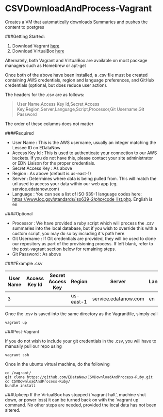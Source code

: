 # CSVDownloadAndProcess-Vagrant
Creates a VM that automatically downloads Summaries and pushes the content to postgres

###Getting Started:

1. Download Vagrant [here](https://www.vagrantup.com/downloads.html)
2. Download VirtualBox [here](https://www.virtualbox.org/wiki/Downloads)

Alternately, both Vagrant and VirtualBox are available on most package managers such as Homebrew or apt-get

Once both of the above have been installed, a .csv file must be created containing AWS credentials, region and language preferences, and GitHub credentials (optional, but does reduce user action).

The headers for the .csv are as follows:

> User Name,Access Key Id,Secret Access Key,Region,Server,Language,Script,Processor,Git Username,Git Password

The order of these columns does not matter

####Required
- User Name : This is the AWS username, usually an integer matching the Lessee ID on EDataNow
- Access Key Id : This is used to authenticate your connection to our AWS buckets. If you do not have this, please contact your site administrator or EDN Liaison for the proper credentials.
- Secret Access Key : As above
- Region : As above (default is us-east-1)
- Server : Determines where data is being pulled from. This will match the url used to access your data within our web app (eg. service.edatanow.com)
- Language : You can see a list of ISO 639-1 language codes here: https://www.loc.gov/standards/iso639-2/php/code_list.php. English is en

####Optional
- Processor : We have provided a ruby script which will process the .csv summaries into the local database, but if you wish to override this with a custom script, you may do so by including it's path here.
- Git Username : If Git credentials are provided, they will be used to clone our repository as part of the provisioning process. If left blank, refer to the post-vagrant section below for remaining steps.
- Git Password : As above

####Example .csv

| User Name | Access Key Id | Secret Access Key | Region    | Server               | Language | Git Username  | Git Password |
|-----------|---------------|-------------------|-----------|----------------------|----------|---------------|--------------|
| 3         | <Key>         | <Secret-Key>      | us-east-1 | service.edatanow.com | en       | ExampleUser99 | password1    |

Once the .csv is saved into the same directory as the Vagrantfile, simply call
~~~
vagrant up
~~~

###Post-Vagrant

If you do not wish to include your git credentials in the .csv, you will have to manually pull our repo using
~~~
vagrant ssh
~~~

Once in the ubuntu virtual machine, do the following
~~~
cd /vagrant/
git clone https://github.com/EDataNow/CSVDownloadAndProcess-Ruby.git
cd CSVDownloadAndProcess-Ruby/
bundle install
~~~

###Upkeep
If the VirtualBox has stopped ('vagrant halt', machine shut down, or power loss) it can be turned back on with the 'vagrant up' command. No other steps are needed, provided the local data has not been altered.